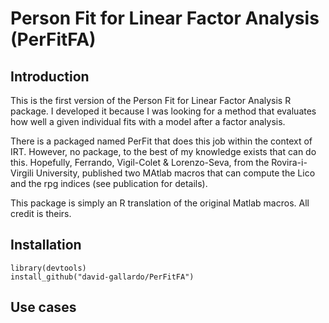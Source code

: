 # Person Fit for Linear Factor Analysis (PerFitFA) 
## Introduction
This is the first version of the Person Fit for Linear Factor Analysis R package. I developed it because I was looking for a method
that evaluates how well a given individual fits with a model after
a factor analysis.

There is a packaged named PerFit that does this job within the context of IRT. However, no package, to the best of my knowledge exists that can do this. Hopefully, Ferrando, Vigil-Colet & Lorenzo-Seva, from the Rovira-i-Virgili University, published two MAtlab macros that can compute the Lico and the rpg indices (see publication for details).

This package is simply an R translation of the original Matlab macros. All credit is theirs.

## Installation
```{r}
library(devtools)
install_github("david-gallardo/PerFitFA")
```

## Use cases
